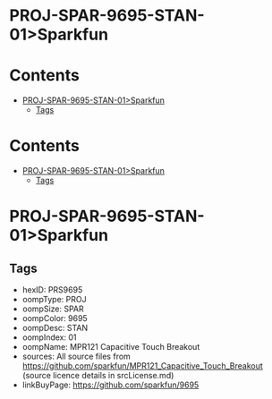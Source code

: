 
PROJ-SPAR-9695-STAN-01>Sparkfun
===============================

Contents
========

* [PROJ-SPAR-9695-STAN-01>Sparkfun](#proj-spar-9695-stan-01sparkfun)
	* [Tags](#tags)

Contents
========

* [PROJ-SPAR-9695-STAN-01>Sparkfun](#proj-spar-9695-stan-01sparkfun)
	* [Tags](#tags)

# PROJ-SPAR-9695-STAN-01>Sparkfun

## Tags

- hexID: PRS9695
- oompType: PROJ
- oompSize: SPAR
- oompColor: 9695
- oompDesc: STAN
- oompIndex: 01
- oompName: MPR121 Capacitive Touch Breakout
- sources: All source files from https://github.com/sparkfun/MPR121_Capacitive_Touch_Breakout (source licence details in srcLicense.md)
- linkBuyPage: https://github.com/sparkfun/9695
